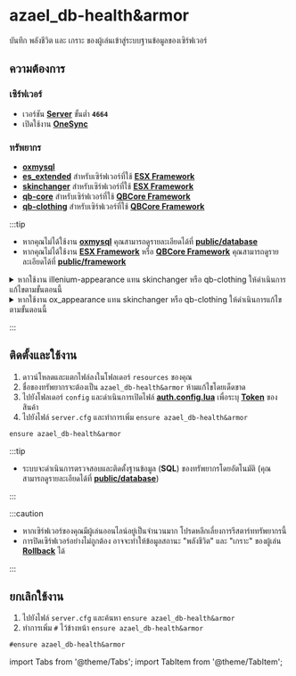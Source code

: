 # azael_db-health&armor

บันทึก พลังชีวิต และ เกราะ ของผู้เล่นเข้าสู่ระบบฐานข้อมูลของเซิร์ฟเวอร์

## ความต้องการ

### เซิร์ฟเวอร์

- เวอร์ชัน **[Server](https://runtime.fivem.net/artifacts/fivem/build_server_windows/master)** ขั้นต่ำ **`4664`**
- เปิดใช้งาน **[OneSync](https://docs.fivem.net/docs/scripting-reference/onesync)**

### ทรัพยากร

- **[oxmysql](https://github.com/overextended/oxmysql)**
- **[es_extended](https://github.com/esx-framework/esx_core/tree/main/%5Bcore%5D/es_extended)** สำหรับเซิร์ฟเวอร์ที่ใช้ **[ESX Framework](https://github.com/esx-framework)**
- **[skinchanger](https://github.com/esx-framework/esx_core/tree/main/%5Bcore%5D/skinchanger)** สำหรับเซิร์ฟเวอร์ที่ใช้ **[ESX Framework](https://github.com/esx-framework)**
- **[qb-core](https://github.com/qbcore-framework/qb-core)** สำหรับเซิร์ฟเวอร์ที่ใช้ **[QBCore Framework](https://github.com/qbcore-framework)**
- **[qb-clothing](https://github.com/qbcore-framework/qb-clothing)** สำหรับเซิร์ฟเวอร์ที่ใช้ **[QBCore Framework](https://github.com/qbcore-framework)**

:::tip

- หากคุณไม่ได้ใช้งาน **[oxmysql](https://github.com/overextended/oxmysql)** คุณสามารถดูรายละเอียดได้ที่ **[public/database](./public/database.md)**
- หากคุณไม่ได้ใช้งาน **[ESX Framework](https://github.com/esx-framework)** หรือ **[QBCore Framework](https://github.com/qbcore-framework)** คุณสามารถดูรายละเอียดได้ที่ **[public/framework](./public/framework.md)**

<details>
    <summary>หากใช้งาน illenium-appearance แทน skinchanger หรือ qb-clothing ให้ดำเนินการแก้ไขตามขั้นตอนนี้</summary>
<Tabs>
<TabItem value="esx" label="ESX">

1. ไปที่ `azael_db-health&armor/config/shared.config.lua`
2. ค้นหาการกำหนดค่า **[CONFIG.Frameworks](./config/shared.md#frameworks)**
3. แก้ไข `skinchanger` เป็น `illenium-appearance`
4. ไปที่ `illenium-appearance/game/util.lua`
5. ค้นหา `local function setPlayerAppearance`
6. วางรหัสด้านล่างนี้ต่อจาก `setPedAppearance`

```lua
TriggerEvent('skinchanger:modelLoaded')
```

</TabItem>
<TabItem value="qb" label="QBCore">

1. ไปที่ `azael_db-health&armor/config/shared.config.lua`
2. ค้นหาการกำหนดค่า **[CONFIG.Frameworks](./config/shared.md#frameworks)**
3. แก้ไข `qb-clothing` เป็น `illenium-appearance`
4. ไปที่ `illenium-appearance/game/util.lua`
5. ค้นหา `local function setPlayerAppearance`
6. วางรหัสด้านล่างนี้ต่อจาก `setPedAppearance`

```lua
TriggerEvent('qb-clothing:client:loadPlayerClothing')
```

</TabItem>
</Tabs>

</details>

<details>
    <summary>หากใช้งาน ox_appearance แทน skinchanger หรือ qb-clothing ให้ดำเนินการแก้ไขตามขั้นตอนนี้</summary>
<Tabs>
<TabItem value="esx" label="ESX">

1. ไปที่ `azael_db-health&armor/config/shared.config.lua`
2. ค้นหาการกำหนดค่า **[CONFIG.Frameworks](./config/shared.md#frameworks)**
3. แก้ไข `skinchanger` เป็น `ox_appearance`
4. ไปที่ `ox_appearance/client/esx.lua`
5. ค้นหา `exp:setPlayerModel` วางรหัสด้านล่างนี้ต่อ

```lua
TriggerEvent('skinchanger:modelLoaded')
```

6. ค้นหา `exp:setPlayerAppearance` วางรหัสด้านล่างนี้ต่อ

```lua
TriggerEvent('skinchanger:modelLoaded')
```

7. ไปที่ `ox_appearance/client/outfits.lua`
8. ค้นหา `exports['fivem-appearance']:setPlayerAppearance` วางรหัสด้านล่างนี้ต่อ

```lua
TriggerEvent('skinchanger:modelLoaded')
```

</TabItem>
<TabItem value="qb" label="QBCore">

1. ไปที่ `azael_db-health&armor/config/shared.config.lua`
2. ค้นหาการกำหนดค่า **[CONFIG.Frameworks](./config/shared.md#frameworks)**
3. แก้ไข `qb-clothing` เป็น `ox_appearance`
4. ไปที่ `ox_appearance/client/esx.lua`
5. ค้นหา `exp:setPlayerModel` วางรหัสด้านล่างนี้ต่อ

```lua
TriggerEvent('qb-clothing:client:loadPlayerClothing')
```

6. ค้นหา `exp:setPlayerAppearance` วางรหัสด้านล่างนี้ต่อ

```lua
TriggerEvent('qb-clothing:client:loadPlayerClothing')
```

7. ไปที่ `ox_appearance/client/outfits.lua`
8. ค้นหา `exports['fivem-appearance']:setPlayerAppearance` วางรหัสด้านล่างนี้ต่อ

```lua
TriggerEvent('qb-clothing:client:loadPlayerClothing')
```

</TabItem>
</Tabs>

</details>

:::

## ติดตั้งและใช้งาน

1. ดาวน์โหลดและแตกไฟล์ลงในโฟลเดอร์ `resources` ของคุณ
2. ชื่อของทรัพยากรจะต้องเป็น `azael_db-health&armor` ห้ามแก้ไขโดยเด็ดขาด
3. ไปยังโฟลเดอร์ `config` และดำเนินการเปิดไฟล์ **[auth.config.lua](./config/auth.md)** เพื่อระบุ **[Token](./config/auth.md#token)** ของสินค้า
4. ไปยังไฟล์ `server.cfg` และทำการเพิ่ม `ensure azael_db-health&armor`

```diff title="server.cfg"
ensure azael_db-health&armor
```

:::tip

- ระบบจะดำเนินการตรวจสอบและติดตั้งฐานข้อมูล (**SQL**) ของทรัพยากรโดยอัตโนมัติ (คุณสามารถดูรายละเอียดได้ที่ **[public/database](./public/database.md#initdatabase-function)**)

:::

:::caution

- หากเซิร์ฟเวอร์ของคุณมีผู้เล่นออนไลน์อยู่เป็นจำนวนมาก โปรดหลีกเลี่ยงการรีสตาร์ททรัพยากรนี้
- การปิดเซิร์ฟเวอร์อย่างไม่ถูกต้อง อาจจะทำให้ข้อมูลสถานะ "พลังชีวิต" และ "เกราะ" ของผู้เล่น **[Rollback](https://en.wikipedia.org/wiki/Rollback_(data_management))** ได้

:::

## ยกเลิกใช้งาน

1. ไปยังไฟล์ `server.cfg` และค้นหา `ensure azael_db-health&armor`
2. ทำการเพิ่ม `#` ไว้ข้างหน้า `ensure azael_db-health&armor`

```diff title="server.cfg"
#ensure azael_db-health&armor
```

import Tabs from '@theme/Tabs';
import TabItem from '@theme/TabItem';
